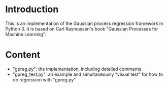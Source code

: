 Introduction
===

This is an implementation of the Gaussian process regression framework in Python 3. It is based on Carl Rasmussen's book "Gaussian Processes for Machine Learning".

Content
===
- "gpreg.py": the implementation, including detailed comments
- "gpreg_test.py": an example and simultaneously "visual test" for how to do regression with "gpreg.py"
